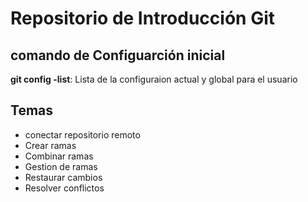 # Repositorio de Introducción Git

## comando de Configuarción inicial
 **git config -list**: Lista de la configuraion actual y global para el usuario

## Temas
- conectar repositorio remoto
- Crear ramas
- Combinar ramas
- Gestion de ramas
- Restaurar cambios
- Resolver conflictos